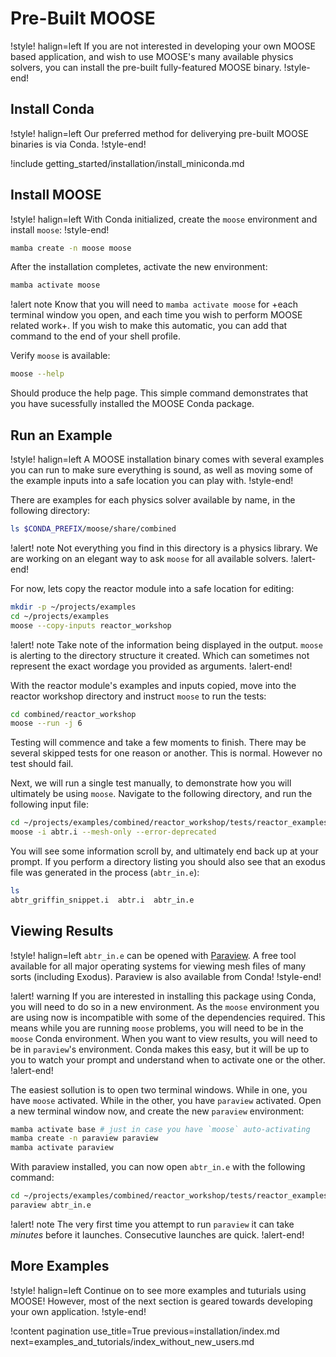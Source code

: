 # Pre-Built MOOSE

!style! halign=left
If you are not interested in developing your own MOOSE based application, and wish to use MOOSE's
many available physics solvers, you can install the pre-built fully-featured MOOSE binary.
!style-end!

## Install Conda

!style! halign=left
Our preferred method for deliverying pre-built MOOSE binaries is via Conda.
!style-end!

!include getting_started/installation/install_miniconda.md

## Install MOOSE

!style! halign=left
With Conda initialized, create the `moose` environment and install `moose`:
!style-end!

```bash
mamba create -n moose moose
```

After the installation completes, activate the new environment:

```bash
mamba activate moose
```

!alert note
Know that you will need to `mamba activate moose` for +each terminal window you open, and each time
you wish to perform MOOSE related work+. If you wish to make this automatic, you can add that
command to the end of your shell profile.

Verify `moose` is available:

```bash
moose --help
```

Should produce the help page. This simple command demonstrates that you have sucessfully installed
the MOOSE Conda package.

## Run an Example

!style! halign=left
A MOOSE installation binary comes with several examples you can run to make sure everything
is sound, as well as moving some of the example inputs into a safe location you can play with.
!style-end!

There are examples for each physics solver available by name, in the following directory:

```bash
ls $CONDA_PREFIX/moose/share/combined
```

!alert! note
Not everything you find in this directory is a physics library. We are working on an elegant way to
ask `moose` for all available solvers.
!alert-end!

For now, lets copy the reactor module into a safe location for editing:

```bash
mkdir -p ~/projects/examples
cd ~/projects/examples
moose --copy-inputs reactor_workshop
```

!alert! note
Take note of the information being displayed in the output. `moose` is alerting to the directory
structure it created. Which can sometimes not represent the exact wordage you provided as arguments.
!alert-end!

With the reactor module's examples and inputs copied, move into the reactor workshop directory and
instruct `moose` to run the tests:

```bash
cd combined/reactor_workshop
moose --run -j 6
```

Testing will commence and take a few moments to finish. There may be several skipped tests for one
reason or another. This is normal. However no test should fail.

Next, we will run a single test manually, to demonstrate how you will ultimately be using `moose`.
Navigate to the following directory, and run the following input file:

```bash
cd ~/projects/examples/combined/reactor_workshop/tests/reactor_examples/abtr/
moose -i abtr.i --mesh-only --error-deprecated
```

You will see some information scroll by, and ultimately end back up at your prompt. If you perform a
directory listing you should also see that an exodus file was generated in the process
(`abtr_in.e`):

```bash
ls
abtr_griffin_snippet.i  abtr.i  abtr_in.e
```

## Viewing Results

!style! halign=left
`abtr_in.e` can be opened with [Paraview](https://www.paraview.org/). A free tool available for all
major operating systems for viewing mesh files of many sorts (including Exodus). Paraview is also
available from Conda!
!style-end!

!alert! warning
If you are interested in installing this package using Conda, you will need to do so in a new
environment. As the `moose` environment you are using now is incompatible with some of the
dependencies required. This means while you are running `moose` problems, you will need to be in the
`moose` Conda environment. When you want to view results, you will need to be in `paraview`'s
environment. Conda makes this easy, but it will be up to you to watch your prompt and understand
when to activate one or the other.
!alert-end!

The easiest sollution is to open two terminal windows. While in one, you have `moose` activated.
While in the other, you have `paraview` activated. Open a new terminal window now, and create the
new `paraview` environment:

```bash
mamba activate base # just in case you have `moose` auto-activating
mamba create -n paraview paraview
mamba activate paraview
```

With paraview installed, you can now open `abtr_in.e` with the following command:

```bash
cd ~/projects/examples/combined/reactor_workshop/tests/reactor_examples/abtr/
paraview abtr_in.e
```

!alert! note
The very first time you attempt to run `paraview` it can take *minutes* before it launches.
Consecutive launches are quick.
!alert-end!

## More Examples

!style! halign=left
Continue on to see more examples and tuturials using MOOSE! However, most of the next section is
geared towards developing your own application.
!style-end!

!content pagination use_title=True
                    previous=installation/index.md
                    next=examples_and_tutorials/index_without_new_users.md

